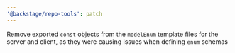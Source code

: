 ```yaml
---
'@backstage/repo-tools': patch
---
```


Remove exported `const` objects from the `modelEnum` template files for the server and client, as they were causing issues when defining `enum` schemas
